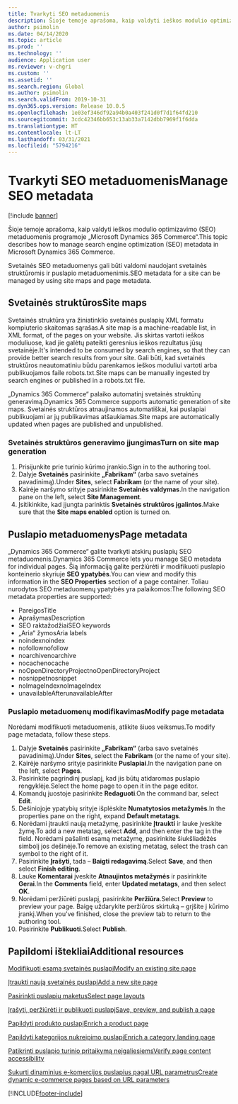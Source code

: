 ```yaml
---
title: Tvarkyti SEO metaduomenis
description: Šioje temoje aprašoma, kaip valdyti ieškos modulio optimizavimo (SEO) metaduomenis programoje „Microsoft Dynamics 365 Commerce“.
author: psimolin
ms.date: 04/14/2020
ms.topic: article
ms.prod: ''
ms.technology: ''
audience: Application user
ms.reviewer: v-chgri
ms.custom: ''
ms.assetid: ''
ms.search.region: Global
ms.author: psimolin
ms.search.validFrom: 2019-10-31
ms.dyn365.ops.version: Release 10.0.5
ms.openlocfilehash: 1e03ef346df92a94b0a403f241d0f7d1f64fd210
ms.sourcegitcommit: 3cdc42346bb653c13ab33a7142dbb7969f1f6dda
ms.translationtype: HT
ms.contentlocale: lt-LT
ms.lasthandoff: 03/31/2021
ms.locfileid: "5794216"
---
```

# <a name="manage-seo-metadata"></a><span data-ttu-id="637fb-103">Tvarkyti SEO metaduomenis</span><span class="sxs-lookup"><span data-stu-id="637fb-103">Manage SEO metadata</span></span>

[!include [banner](includes/banner.md)]

<span data-ttu-id="637fb-104">Šioje temoje aprašoma, kaip valdyti ieškos modulio optimizavimo (SEO) metaduomenis programoje „Microsoft Dynamics 365 Commerce“.</span><span class="sxs-lookup"><span data-stu-id="637fb-104">This topic describes how to manage search engine optimization (SEO) metadata in Microsoft Dynamics 365 Commerce.</span></span>

<span data-ttu-id="637fb-105">Svetainės SEO metaduomenys gali būti valdomi naudojant svetainės struktūromis ir puslapio metaduomenimis.</span><span class="sxs-lookup"><span data-stu-id="637fb-105">SEO metadata for a site can be managed by using site maps and page metadata.</span></span>
    
## <a name="site-maps"></a><span data-ttu-id="637fb-106">Svetainės struktūros</span><span class="sxs-lookup"><span data-stu-id="637fb-106">Site maps</span></span>

<span data-ttu-id="637fb-107">Svetainės struktūra yra žiniatinklio svetainės puslapių XML formatu kompiuterio skaitomas sąrašas.</span><span class="sxs-lookup"><span data-stu-id="637fb-107">A site map is a machine-readable list, in XML format, of the pages on your website.</span></span> <span data-ttu-id="637fb-108">Jis skirtas vartoti ieškos moduliuose, kad jie galėtų pateikti geresnius ieškos rezultatus jūsų svetainėje.</span><span class="sxs-lookup"><span data-stu-id="637fb-108">It's intended to be consumed by search engines, so that they can provide better search results from your site.</span></span> <span data-ttu-id="637fb-109">Gali būti, kad svetainės struktūros neautomatiniu būdu parenkamos ieškos moduliui vartoti arba publikuojamos faile robots.txt.</span><span class="sxs-lookup"><span data-stu-id="637fb-109">Site maps can be manually ingested by search engines or published in a robots.txt file.</span></span>

<span data-ttu-id="637fb-110">„Dynamics 365 Commerce“ palaiko automatinį svetainės struktūrų generavimą.</span><span class="sxs-lookup"><span data-stu-id="637fb-110">Dynamics 365 Commerce supports automatic generation of site maps.</span></span> <span data-ttu-id="637fb-111">Svetainės struktūros atnaujinamos automatiškai, kai puslapiai publikuojami ar jų publikavimas atšaukiamas.</span><span class="sxs-lookup"><span data-stu-id="637fb-111">Site maps are automatically updated when pages are published and unpublished.</span></span>

### <a name="turn-on-site-map-generation"></a><span data-ttu-id="637fb-112">Svetainės struktūros generavimo įjungimas</span><span class="sxs-lookup"><span data-stu-id="637fb-112">Turn on site map generation</span></span>

1. <span data-ttu-id="637fb-113">Prisijunkite prie turinio kūrimo įrankio.</span><span class="sxs-lookup"><span data-stu-id="637fb-113">Sign in to the authoring tool.</span></span>
1. <span data-ttu-id="637fb-114">Dalyje **Svetainės** pasirinkite **„Fabrikam“** (arba savo svetainės pavadinimą).</span><span class="sxs-lookup"><span data-stu-id="637fb-114">Under **Sites**, select **Fabrikam** (or the name of your site).</span></span>
1. <span data-ttu-id="637fb-115">Kairėje naršymo srityje pasirinkite **Svetainės valdymas**.</span><span class="sxs-lookup"><span data-stu-id="637fb-115">In the navigation pane on the left, select **Site Management**.</span></span>
1. <span data-ttu-id="637fb-116">Įsitikinkite, kad įjungta parinktis **Svetainės struktūros įgalintos**.</span><span class="sxs-lookup"><span data-stu-id="637fb-116">Make sure that the **Site maps enabled** option is turned on.</span></span>

## <a name="page-metadata"></a><span data-ttu-id="637fb-117">Puslapio metaduomenys</span><span class="sxs-lookup"><span data-stu-id="637fb-117">Page metadata</span></span>

<span data-ttu-id="637fb-118">„Dynamics 365 Commerce“ galite tvarkyti atskirų puslapių SEO metaduomenis.</span><span class="sxs-lookup"><span data-stu-id="637fb-118">Dynamics 365 Commerce lets you manage SEO metadata for individual pages.</span></span> <span data-ttu-id="637fb-119">Šią informaciją galite peržiūrėti ir modifikuoti puslapio konteinerio skyriuje **SEO ypatybės**.</span><span class="sxs-lookup"><span data-stu-id="637fb-119">You can view and modify this information in the **SEO Properties** section of a page container.</span></span> <span data-ttu-id="637fb-120">Toliau nurodytos SEO metaduomenų ypatybės yra palaikomos:</span><span class="sxs-lookup"><span data-stu-id="637fb-120">The following SEO metadata properties are supported:</span></span>

- <span data-ttu-id="637fb-121">Pareigos</span><span class="sxs-lookup"><span data-stu-id="637fb-121">Title</span></span>
- <span data-ttu-id="637fb-122">Aprašymas</span><span class="sxs-lookup"><span data-stu-id="637fb-122">Description</span></span>
- <span data-ttu-id="637fb-123">SEO raktažodžiai</span><span class="sxs-lookup"><span data-stu-id="637fb-123">SEO keywords</span></span>
- <span data-ttu-id="637fb-124">„Aria“ žymos</span><span class="sxs-lookup"><span data-stu-id="637fb-124">Aria labels</span></span>
- <span data-ttu-id="637fb-125">noindex</span><span class="sxs-lookup"><span data-stu-id="637fb-125">noindex</span></span>
- <span data-ttu-id="637fb-126">nofollow</span><span class="sxs-lookup"><span data-stu-id="637fb-126">nofollow</span></span>
- <span data-ttu-id="637fb-127">noarchive</span><span class="sxs-lookup"><span data-stu-id="637fb-127">noarchive</span></span>
- <span data-ttu-id="637fb-128">nocache</span><span class="sxs-lookup"><span data-stu-id="637fb-128">nocache</span></span>
- <span data-ttu-id="637fb-129">noOpenDirectoryProject</span><span class="sxs-lookup"><span data-stu-id="637fb-129">noOpenDirectoryProject</span></span>
- <span data-ttu-id="637fb-130">nosnippet</span><span class="sxs-lookup"><span data-stu-id="637fb-130">nosnippet</span></span>
- <span data-ttu-id="637fb-131">noImageIndex</span><span class="sxs-lookup"><span data-stu-id="637fb-131">noImageIndex</span></span>
- <span data-ttu-id="637fb-132">unavailableAfter</span><span class="sxs-lookup"><span data-stu-id="637fb-132">unavailableAfter</span></span>

### <a name="modify-page-metadata"></a><span data-ttu-id="637fb-133">Puslapio metaduomenų modifikavimas</span><span class="sxs-lookup"><span data-stu-id="637fb-133">Modify page metadata</span></span>

<span data-ttu-id="637fb-134">Norėdami modifikuoti metaduomenis, atlikite šiuos veiksmus.</span><span class="sxs-lookup"><span data-stu-id="637fb-134">To modify page metadata, follow these steps.</span></span>

1. <span data-ttu-id="637fb-135">Dalyje **Svetainės** pasirinkite **„Fabrikam“** (arba savo svetainės pavadinimą).</span><span class="sxs-lookup"><span data-stu-id="637fb-135">Under **Sites**, select the **Fabrikam** (or the name of your site).</span></span>
1. <span data-ttu-id="637fb-136">Kairėje naršymo srityje pasirinkite **Puslapiai**.</span><span class="sxs-lookup"><span data-stu-id="637fb-136">In the navigation pane on the left, select **Pages**.</span></span>
1. <span data-ttu-id="637fb-137">Pasirinkite pagrindinį puslapį, kad jis būtų atidaromas puslapio rengyklėje.</span><span class="sxs-lookup"><span data-stu-id="637fb-137">Select the home page to open it in the page editor.</span></span>
1. <span data-ttu-id="637fb-138">Komandų juostoje pasirinkite **Redaguoti**.</span><span class="sxs-lookup"><span data-stu-id="637fb-138">On the command bar, select **Edit**.</span></span>
1. <span data-ttu-id="637fb-139">Dešiniojoje ypatybių srityje išplėskite **Numatytosios metažymės**.</span><span class="sxs-lookup"><span data-stu-id="637fb-139">In the properties pane on the right, expand **Default metatags**.</span></span>
1. <span data-ttu-id="637fb-140">Norėdami įtraukti naują metažymę, pasirinkite **Įtraukti** ir lauke įveskite žymę.</span><span class="sxs-lookup"><span data-stu-id="637fb-140">To add a new metatag, select **Add**, and then enter the tag in the field.</span></span> <span data-ttu-id="637fb-141">Norėdami pašalinti esamą metažymę, pasirinkite šiukšliadėžės simbolį jos dešinėje.</span><span class="sxs-lookup"><span data-stu-id="637fb-141">To remove an existing metatag, select the trash can symbol to the right of it.</span></span>
1. <span data-ttu-id="637fb-142">Pasirinkite **Įrašyti**, tada – **Baigti redagavimą**.</span><span class="sxs-lookup"><span data-stu-id="637fb-142">Select **Save**, and then select **Finish editing**.</span></span>
1. <span data-ttu-id="637fb-143">Lauke **Komentarai** įveskite **Atnaujintos metažymės** ir pasirinkite **Gerai**.</span><span class="sxs-lookup"><span data-stu-id="637fb-143">In the **Comments** field, enter **Updated metatags**, and then select **OK**.</span></span>
1. <span data-ttu-id="637fb-144">Norėdami peržiūrėti puslapį, pasirinkite **Peržiūra**.</span><span class="sxs-lookup"><span data-stu-id="637fb-144">Select **Preview** to preview your page.</span></span> <span data-ttu-id="637fb-145">Baigę uždarykite peržiūros skirtuką – grįšite į kūrimo įrankį.</span><span class="sxs-lookup"><span data-stu-id="637fb-145">When you've finished, close the preview tab to return to the authoring tool.</span></span>
1. <span data-ttu-id="637fb-146">Pasirinkite **Publikuoti**.</span><span class="sxs-lookup"><span data-stu-id="637fb-146">Select **Publish**.</span></span>

## <a name="additional-resources"></a><span data-ttu-id="637fb-147">Papildomi ištekliai</span><span class="sxs-lookup"><span data-stu-id="637fb-147">Additional resources</span></span>

[<span data-ttu-id="637fb-148">Modifikuoti esamą svetainės puslapį</span><span class="sxs-lookup"><span data-stu-id="637fb-148">Modify an existing site page</span></span>](modify-existing-page.md)

[<span data-ttu-id="637fb-149">Įtraukti naują svetainės puslapį</span><span class="sxs-lookup"><span data-stu-id="637fb-149">Add a new site page</span></span>](add-new-page.md)

[<span data-ttu-id="637fb-150">Pasirinkti puslapių maketus</span><span class="sxs-lookup"><span data-stu-id="637fb-150">Select page layouts</span></span>](select-page-layouts.md)

[<span data-ttu-id="637fb-151">Įrašyti, peržiūrėti ir publikuoti puslapį</span><span class="sxs-lookup"><span data-stu-id="637fb-151">Save, preview, and publish a page</span></span>](save-preview-publish-page.md)

[<span data-ttu-id="637fb-152">Papildyti produkto puslapį</span><span class="sxs-lookup"><span data-stu-id="637fb-152">Enrich a product page</span></span>](enrich-product-page.md)

[<span data-ttu-id="637fb-153">Papildyti kategorijos nukreipimo puslapį</span><span class="sxs-lookup"><span data-stu-id="637fb-153">Enrich a category landing page</span></span>](enrich-category-page.md)

[<span data-ttu-id="637fb-154">Patikrinti puslapio turinio pritaikymą neįgaliesiems</span><span class="sxs-lookup"><span data-stu-id="637fb-154">Verify page content accessibility</span></span>](verify-accessibility.md)

[<span data-ttu-id="637fb-155">Sukurti dinaminius e-komercijos puslapius pagal URL parametrus</span><span class="sxs-lookup"><span data-stu-id="637fb-155">Create dynamic e-commerce pages based on URL parameters</span></span>](create-dynamic-pages.md)


[!INCLUDE[footer-include](../includes/footer-banner.md)]
